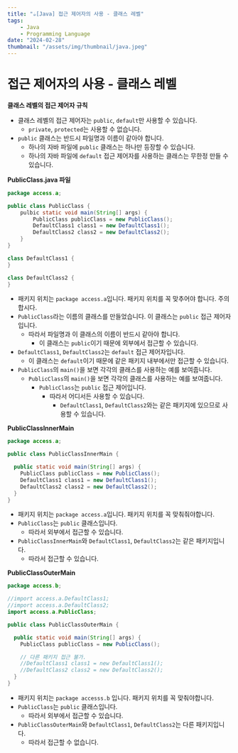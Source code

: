 ```yaml
---
title: "☕️[Java] 접근 제어자의 사용 - 클래스 레벨"
tags:
    - Java
    - Programming Language
date: "2024-02-28"
thumbnail: "/assets/img/thumbnail/java.jpeg"
---
```


# 접근 제어자의 사용 - 클래스 레벨
**클래스 레벨의 접근 제어자 규칙**
* 클래스 레벨의 접근 제어자는 `public`, `default`만 사용할 수 있습니다.
    * `private`, `protected`는 사용할 수 없습니다.
* `public` 클래스는 반드시 파일명과 이름이 같아야 합니다.
    * 하나의 자바 파일에 `public` 클래스는 하나만 등장할 수 있습니다.
    * 하나의 자바 파일에 `default` 접근 제어자를 사용하는 클래스는 무한정 만들 수 있습니다.

**PublicClass.java 파일**
```java
package access.a;

public class PublicClass {
    pulbic static void main(String[] args) {
        PublicClass publicClass = new PublicClass();
        DefaultClass1 class1 = new DefaultClass1();
        DefaultClass2 class2 = new DefaultClass2();
    }
}

class DefaultClass1 {
}

class DefaultClass2 {
}
```
* 패키지 위치는 `package access.a`입니다. 패키지 위치를 꼭 맞추어야 합니다. 주의합시다.
* `PublicClass`라는 이름의 클래스를 만들었습니다. 이 클래스는 `public` 접근 제어자입니다.
    * 따라서 파일명과 이 클래스의 이름이 반드시 같아야 합니다.
        * 이 클래스는 `public`이기 때문에 외부에서 접근할 수 있습니다.
* `DefaultClass1`, `DefaultClass2`는 `default` 접근 제어자입니다.
    * 이 클래스는 `default`이기 때문에 같은 패키지 내부에서만 접근할 수 있습니다.
* `PublicClass`의 `main()`을 보면 각각의 클래스를 사용하는 예를 보여줍니다.
    * `PublicClass`의 `main()`을 보면 각각의 클래스를 사용하는 예를 보여줍니다.
        * `PublicClass`는 `public` 접근 제어입니다.
            * 따라서 어디서든 사용할 수 있습니다.
                * `DefaultClass1`, `DefaultClass2`와는 같은 패키지에 있으므로 사용할 수 있습니다.

**PublicClassInnerMain**
```java
package access.a;

public class PublicClassInnerMain {

  public static void main(String[] args) {
    PublicClass publicClass = new PublicClass();
    DefaultClass1 class1 = new DefaultClass1();
    DefaultClass2 class2 = new DefaultClass2();
  }
}
```
* 패키지 위치는 `package access.a`입니다. 패키지 위치를 꼭 맞춰줘야합니다.
* `PublicClass`는 `public` 클래스입니다.
    * 따라서 외부에서 접근할 수 있습니다.
* `PublicClassInnerMain`와 `DefaultClass1`, `DefaultClass2`는 같은 패키지입니다.
    * 따라서 접근할 수 있습니다.

**PublicClassOuterMain**
```java
package access.b;

//import access.a.DefaultClass1;
//import access.a.DefaultClass2;
import access.a.PublicClass;

public class PublicClassOuterMain {

  public static void main(String[] args) {
    PublicClass publicClass = new PublicClass();

    // 다른 패키지 접근 불가.
    //DefaultClass1 class1 = new DefaultClass1();
    //DefaultClass2 class2 = new DefaultClass2();
  }
}
```
* 패키지 위치는 `package accesss.b` 입니다. 패키지 위치를 꼭 맞춰야합니다.
* `PublicClass`는 `public` 클래스입니다.
    * 따라서 외부에서 접근할 수 있습니다.
* `PublicClassOuterMain`와 `DefaultClass1`, `DefaultClass2`는 다른 패키지입니다.
    * 따라서 접근할 수 없습니다.
